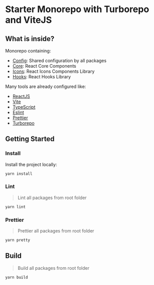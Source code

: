 # Starter Monorepo with Turborepo and ViteJS

## What is inside?

Monorepo containing:

- [Config](./config/README.md): Shared configuration by all packages
- [Core](./packages/core/README.md): React Core Components
- [Icons](./packages/icons/README.md): React Icons Components Library
- [Hooks](./packages/hooks/README.md): React Hooks Library

Many tools are already configured like:

- [ReactJS](https://reactjs.org)
- [Vite](https://vitejs.dev)
- [TypeScript](https://www.typescriptlang.org)
- [Eslint](https://eslint.org)
- [Prettier](https://prettier.io)
- [Turborepo](https://turborepo.org/docs)

## Getting Started

### Install

Install the project locally:

```bash
yarn install
```

### Lint

> Lint all packages from root folder

```bash
yarn lint
```

### Prettier

> Prettier all packages from root folder

```bash
yarn pretty
```

## Build

> Build all packages from root folder

```bash
yarn build
```
